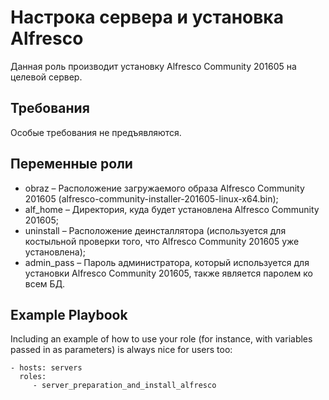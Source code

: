 Настрока сервера и установка Alfresco
=========

Данная роль производит установку Alfresco Community 201605 на целевой сервер.

Требования
------------

Особые требования не предъявляются.

Переменные роли
--------------

* obraz – Расположение загружаемого образа Alfresco Community 201605 (alfresco-community-installer-201605-linux-x64.bin);
* alf_home – Директория, куда будет установлена Alfresco Community 201605;
* uninstall – Расположение деинсталлятора (используется для костыльной проверки того, что Alfresco Community 201605 уже установлена);
* admin_pass – Пароль администратора, который используется для установки Alfresco Community 201605, также является паролем ко всем БД.

Example Playbook
----------------

Including an example of how to use your role (for instance, with variables passed in as parameters) is always nice for users too:

    - hosts: servers
      roles:
         - server_preparation_and_install_alfresco
